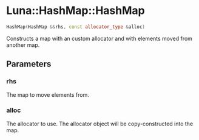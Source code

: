 # Luna::HashMap::HashMap

```c++
HashMap(HashMap &&rhs, const allocator_type &alloc)
```

Constructs a map with an custom allocator and with elements moved from another map. 



## Parameters
### rhs
The map to move elements from. 

### alloc
The allocator to use. The allocator object will be copy-constructed into the map. 

